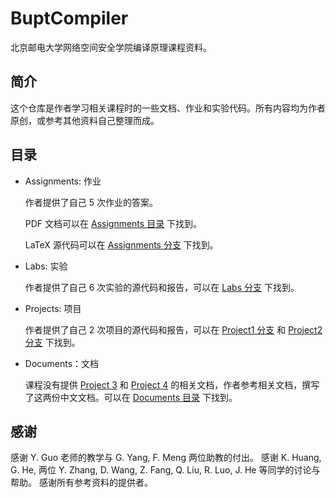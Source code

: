 # BuptCompiler

北京邮电大学网络空间安全学院编译原理课程资料。

## 简介

这个仓库是作者学习相关课程时的一些文档、作业和实验代码。所有内容均为作者原创，或参考其他资料自己整理而成。

## 目录

- Assignments: 作业

    作者提供了自己 5 次作业的答案。

    PDF 文档可以在 [Assignments 目录](https://github.com/XIA-Jinyi/BuptCompiler/tree/main/Assignments) 下找到。

    LaTeX 源代码可以在 [Assignments 分支](https://github.com/XIA-Jinyi/BuptCompiler/tree/Assignments) 下找到。

- Labs: 实验

    作者提供了自己 6 次实验的源代码和报告，可以在 [Labs 分支](https://github.com/XIA-Jinyi/BuptCompiler/tree/Labs) 下找到。

- Projects: 项目

    作者提供了自己 2 次项目的源代码和报告，可以在 [Project1 分支](https://github.com/XIA-Jinyi/BuptCompiler/tree/Project1) 和 [Project2 分支](https://github.com/XIA-Jinyi/BuptCompiler/tree/Project2) 下找到。

- Documents：文档

    课程没有提供 [Project 3](https://github.com/XIA-Jinyi/BuptCompiler/blob/main/Documents/Project%203.md) 和 [Project 4](https://github.com/XIA-Jinyi/BuptCompiler/blob/main/Documents/Project%204.md) 的相关文档，作者参考相关文档，撰写了这两份中文文档。可以在 [Documents 目录](https://github.com/XIA-Jinyi/BuptCompiler/tree/main/Documents) 下找到。

## 感谢

感谢 Y. Guo 老师的教学与 G. Yang, F. Meng 两位助教的付出。
感谢 K. Huang, G. He, 两位 Y. Zhang, D. Wang, Z. Fang, Q. Liu, R. Luo, J. He 等同学的讨论与帮助。
感谢所有参考资料的提供者。